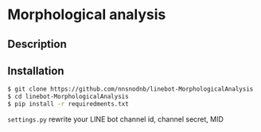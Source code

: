 # Morphological analysis

## Description

## Installation

```bash
$ git clone https://github.com/nnsnodnb/linebot-MorphologicalAnalysis
$ cd linebot-MorphologicalAnalysis
$ pip install -r requiredments.txt
```

`settings.py` rewrite your LINE bot channel id, channel secret, MID
